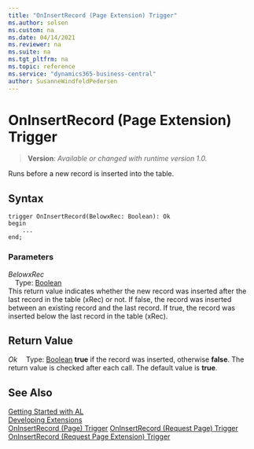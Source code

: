 ```yaml
---
title: "OnInsertRecord (Page Extension) Trigger"
ms.author: solsen
ms.custom: na
ms.date: 04/14/2021
ms.reviewer: na
ms.suite: na
ms.tgt_pltfrm: na
ms.topic: reference
ms.service: "dynamics365-business-central"
author: SusanneWindfeldPedersen
---
```

[//]: # (START>DO_NOT_EDIT)
[//]: # (IMPORTANT:Do not edit any of the content between here and the END>DO_NOT_EDIT.)
[//]: # (Any modifications should be made in the .xml files in the ModernDev repo.)

# OnInsertRecord (Page Extension) Trigger
> **Version**: _Available or changed with runtime version 1.0._

Runs before a new record is inserted into the table.



## Syntax
```
trigger OnInsertRecord(BelowxRec: Boolean): Ok
begin
    ...
end;
```

### Parameters

*BelowxRec*  
&emsp;Type: [Boolean](../../methods-auto/boolean/boolean-data-type.md)  
This return value indicates whether the new record was inserted after the last record in the table (xRec) or not. If false, the record was inserted between an existing record and the last record. If true, the record was inserted below the last record in the table (xRec).  


## Return Value

*Ok*
&emsp;Type: [Boolean](../../methods-auto/boolean/boolean-data-type.md)
**true** if the record was inserted, otherwise **false**. The return value is checked after each call. The default value is **true**.

[//]: # (IMPORTANT: END>DO_NOT_EDIT)
## See Also  
[Getting Started with AL](../../devenv-get-started.md)  
[Developing Extensions](../../devenv-dev-overview.md)  
[OnInsertRecord (Page) Trigger](../page/devenv-oninsertrecord-page-trigger.md)
[OnInsertRecord (Request Page) Trigger](../requestpage/devenv-oninsertrecord-requestpage-trigger.md)
[OnInsertRecord (Request Page Extension) Trigger](../requestpageextension/devenv-oninsertrecord-requestpageextension-trigger.md)

